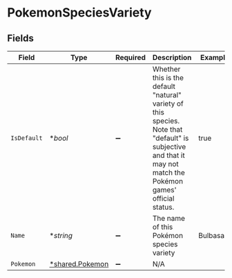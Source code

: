 # PokemonSpeciesVariety


## Fields

| Field                                                                                                                                                           | Type                                                                                                                                                            | Required                                                                                                                                                        | Description                                                                                                                                                     | Example                                                                                                                                                         |
| --------------------------------------------------------------------------------------------------------------------------------------------------------------- | --------------------------------------------------------------------------------------------------------------------------------------------------------------- | --------------------------------------------------------------------------------------------------------------------------------------------------------------- | --------------------------------------------------------------------------------------------------------------------------------------------------------------- | --------------------------------------------------------------------------------------------------------------------------------------------------------------- |
| `IsDefault`                                                                                                                                                     | **bool*                                                                                                                                                         | :heavy_minus_sign:                                                                                                                                              | Whether this is the default "natural" variety of this species. Note that "default" is<br/>subjective and that it may not match the Pokémon games' official status.<br/> | true                                                                                                                                                            |
| `Name`                                                                                                                                                          | **string*                                                                                                                                                       | :heavy_minus_sign:                                                                                                                                              | The name of this Pokémon species variety                                                                                                                        | Bulbasaur                                                                                                                                                       |
| `Pokemon`                                                                                                                                                       | [*shared.Pokemon](../../models/shared/pokemon.md)                                                                                                               | :heavy_minus_sign:                                                                                                                                              | N/A                                                                                                                                                             |                                                                                                                                                                 |